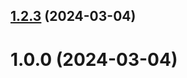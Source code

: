 ## [1.2.3](https://github.com/DianaSadova/git-extended/compare/v1.0.0...v1.2.3) (2024-03-04)



# 1.0.0 (2024-03-04)



